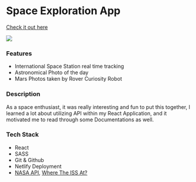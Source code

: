 # Space Exploration App 

[Check it out here](https://space-explore.netlify.app/)

![](https://media.giphy.com/media/dzIq0OzUaErnz9Qf4b/giphy.gif)
### **Features**

- International Space Station real time tracking
- Astronomical Photo of the day
- Mars Photos taken by Rover Curiosity Robot


### **Description**

As a space enthusiast, it was really interesting and fun to put this together, I learned a lot about utilizing API within my React Application, and it motivated me to read through some Documentations as well.

### **Tech Stack**

- React
- SASS
- Git & Github
- Netlify Deployment
- [NASA API](https://api.nasa.gov/), [Where The ISS At?](https://wheretheiss.at/)
